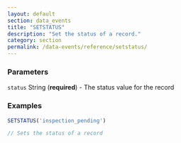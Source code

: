 ```yaml
---
layout: default
section: data_events
title: "SETSTATUS"
description: "Set the status of a record."
category: section
permalink: /data-events/reference/setstatus/
---
```


### Parameters

`status` String (__required__) - The status value for the record

### Examples

```js
SETSTATUS('inspection_pending')

// Sets the status of a record
```
